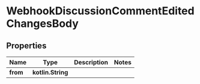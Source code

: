 
# WebhookDiscussionCommentEditedChangesBody

## Properties
Name | Type | Description | Notes
------------ | ------------- | ------------- | -------------
**from** | **kotlin.String** |  | 



